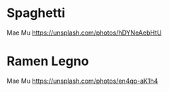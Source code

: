 # Spaghetti

Mae Mu 
https://unsplash.com/photos/hDYNeAebHtU

# Ramen Legno

Mae Mu
https://unsplash.com/photos/en4qp-aK1h4

